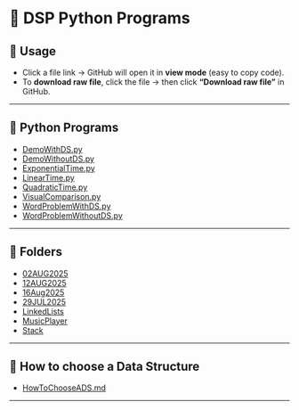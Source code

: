 # 📂 DSP Python Programs

## 📌 Usage

- Click a file link → GitHub will open it in **view mode** (easy to copy code).  
- To **download raw file**, click the file → then click **“Download raw file”** in GitHub.  

---

## 🔸 Python Programs 

- [DemoWithDS.py](https://github.com/AlanBennyOfficial/2BCA-A/blob/main/DemoWithDS.py)  
- [DemoWithoutDS.py](https://github.com/AlanBennyOfficial/2BCA-A/blob/main/DemoWithoutDS.py)  
- [ExponentialTime.py](https://github.com/AlanBennyOfficial/2BCA-A/blob/main/ExponentialTime.py)  
- [LinearTime.py](https://github.com/AlanBennyOfficial/2BCA-A/blob/main/LinearTime.py)  
- [QuadraticTime.py](https://github.com/AlanBennyOfficial/2BCA-A/blob/main/QuadraticTime.py)  
- [VisualComparison.py](https://github.com/AlanBennyOfficial/2BCA-A/blob/main/VisualComparison.py)  
- [WordProblemWithDS.py](https://github.com/AlanBennyOfficial/2BCA-A/blob/main/WordProblemWithDS.py)  
- [WordProblemWithoutDS.py](https://github.com/AlanBennyOfficial/2BCA-A/blob/main/WordProblemWithoutDS.py)  

---

## 🔸 Folders

- [02AUG2025](https://github.com/AlanBennyOfficial/2BCA-A/tree/main/02AUG2025)  
- [12AUG2025](https://github.com/AlanBennyOfficial/2BCA-A/tree/main/12AUG2025)  
- [16Aug2025](https://github.com/AlanBennyOfficial/2BCA-A/tree/main/16Aug2025)  
- [29JUL2025](https://github.com/AlanBennyOfficial/2BCA-A/tree/main/29JUL2025)  
- [LinkedLists](https://github.com/AlanBennyOfficial/2BCA-A/tree/main/LinkedLists)  
- [MusicPlayer](https://github.com/AlanBennyOfficial/2BCA-A/tree/main/MusicPlayer)  
- [Stack](https://github.com/AlanBennyOfficial/2BCA-A/tree/main/Stack)  

---

## 🔸 How to choose a Data Structure

- [HowToChooseADS.md](./HowToChooseADS.md)  

---

